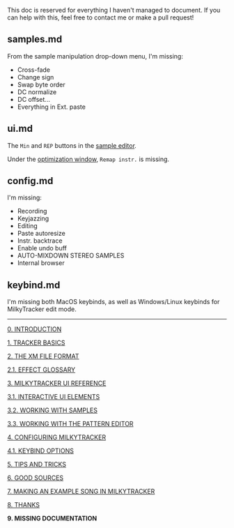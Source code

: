 This doc is reserved for everything I haven't managed to document.
If you can help with this, feel free to contact me or make a pull request!

## samples.md

From the sample manipulation drop-down menu, I'm missing:

- Cross-fade
- Change sign
- Swap byte order
- DC normalize
- DC offset...
- Everything in Ext. paste

## ui.md

The `Min` and `REP` buttons in the [sample editor](./ui.md#sample-editor).

Under the [optimization window](./ui.md#optimization-window), `Remap instr.` is missing.

## config.md

I'm missing:

- Recording
- Keyjazzing
- Editing
- Paste autoresize
- Instr. backtrace
- Enable undo buff
- AUTO-MIXDOWN STEREO SAMPLES
- Internal browser

## keybind.md

I'm missing both MacOS keybinds, as well as Windows/Linux keybinds for MilkyTracker edit mode.

---

[0. INTRODUCTION](./intro.md)

[1. TRACKER BASICS](./basics.md)

[2. THE XM FILE FORMAT](./xm.md)

[2.1. EFFECT GLOSSARY](./fx.md)

[3. MILKYTRACKER UI REFERENCE](./ui.md)

[3.1. INTERACTIVE UI ELEMENTS](./elems.md)

[3.2. WORKING WITH SAMPLES](./samples.md)

[3.3. WORKING WITH THE PATTERN EDITOR](./playlist.md)

[4. CONFIGURING MILKYTRACKER](./config.md)

[4.1. KEYBIND OPTIONS](./keybind.md)

[5. TIPS AND TRICKS](./tips.md)

[6. GOOD SOURCES](./sources.md)

[7. MAKING AN EXAMPLE SONG IN MILKYTRACKER](./song.md)

[8. THANKS](./thanks.md)

**9. MISSING DOCUMENTATION**
